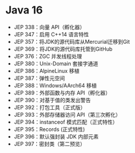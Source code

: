 # Java 16

- JEP 338：向量 API（孵化器）
- JEP 347：启用 C++14 语言特性
- JEP 357：将JDK的源代码库从Mercurial迁移到Git
- JEP 369：将JDK的源代码库托管到GitHub
- JEP 376：ZGC 并发线程处理
- JEP 380：Unix-Domain 套接字通道
- JEP 386：AlpineLinux 移植
- JEP 387：弹性元空间
- JEP 388：Windows/AArch64 移植
- JEP 389：外部函数与内存 API（孵化器）
- JEP 390：对基于值的类发出警告
- JEP 392：打包工具（正式版）
- JEP 393：外部存储器访问 API（第三次孵化）
- JEP 394：instanceof 模式匹配（正式特性）
- JEP 395：Records (正式特性)
- JEP 396：默认强封装 JDK 内部元素
- JEP 397：密封类（第二预览）